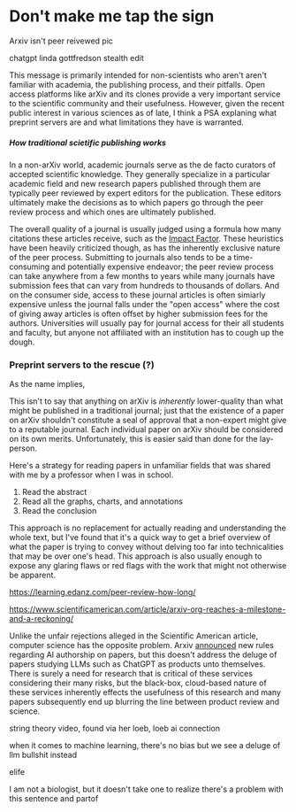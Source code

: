 # Don't make me tap the sign

Arxiv isn't peer reivewed pic

chatgpt linda gottfredson stealth edit

This message is primarily intended for non-scientists who aren't aren't familiar with academia, the publishing process, and their pitfalls. Open access platforms like arXiv and its clones provide a very important service to the scientific community and their usefulness. However, given the recent public interest in various sciences as of late, I think a PSA explaning what preprint servers are and what limitations they have is warranted.

##### How traditional scietific publishing works

In a non-arXiv world, academic journals serve as the de facto curators of accepted scientific knowledge. They generally specialize in a particular academic field and new research papers published through them are typically peer reviewed by expert editors for the publication. These editors ultimately make the decisions as to which papers go through the peer review process and which ones are ultimately published.

The overall quality of a journal is usually judged using a formula how many citations these articles receive, such as the [Impact Factor](https://en.wikipedia.org/wiki/Impact_factor). These heuristics have been heavily criticized though, as has the inherently exclusive nature of the peer process. Submitting to journals also tends to be a time-consuming and potentially expensive endeavor; the peer review process can take anywhere from a few months to years while many journals have submission fees that can vary from hundreds to thousands of dollars. And on the consumer side, access to these journal articles is often simiarly expensive unless the journal falls under the "open access" where the cost of giving away articles is often offset by higher submission fees for the authors. Universities will usually pay for journal access for their all students and faculty, but anyone not affiliated with an institution has to cough up the dough.

### Preprint servers to the rescue (?)

As the name implies, 


This isn't to say that anything on arXiv is *inherently* lower-quality than what might be published in a traditional journal; just that the existence of a paper on arXiv shouldn't constitute a seal of approval that a non-expert might give to a reputable journal. Each individual paper on arXiv should be considered on its own merits. Unfortunately, this is easier said than done for the lay-person.

Here's a strategy for reading papers in unfamiliar fields that was shared with me by a professor when I was in school.

1. Read the abstract
2. Read all the graphs, charts, and annotations
3. Read the conclusion

This approach is no replacement for actually reading and understanding the whole text, but I've found that it's a quick way to get a brief overview of what the paper is trying to convey without delving too far into technicalities that may be over one's head. This approach is also usually enough to expose any glaring flaws or red flags with the work that might not otherwise be apparent.

https://learning.edanz.com/peer-review-how-long/

https://www.scientificamerican.com/article/arxiv-org-reaches-a-milestone-and-a-reckoning/

Unlike the unfair rejections alleged in the Scientific American article, computer science has the opposite problem. Arxiv [announced](https://blog.arxiv.org/2023/01/31/arxiv-announces-new-policy-on-chatgpt-and-similar-tools/) new rules regarding AI authorship on papers, but this doesn't address the deluge of papers studying LLMs such as ChatGPT as products unto themselves. There is surely a need for research that is critical of these services considering their many risks, but the black-box, cloud-based nature of these services inherently effects the usefulness of this research and many papers subsequently end up blurring the line between product review and science.


string theory video, found via her loeb, loeb ai connection

when it comes to machine learning, there's no bias but we see a deluge of llm bullshit instead





elife


I am not a biologist, but it doesn't take one to realize there's a problem with this sentence and partof 